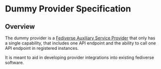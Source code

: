 # Dummy Provider Specification

## Overview

The dummy provider is a
[Fediverse Auxiliary Service Provider](../general/provider_instance_interaction_v0.1.md)
that only has a single capability, that includes one API endpoint and
the ability to call one API endpoint in registered instances.

It is meant to aid in developing provider integrations into existing
fediverse software.
